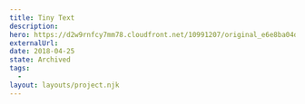 ```yaml
---
title: Tiny Text
description:
hero: https://d2w9rnfcy7mm78.cloudfront.net/10991207/original_e6e8ba04d513050a444637b20f2a4486.png?1614678332?bc=0
externalUrl:
date: 2018-04-25
state: Archived
tags:
  -
layout: layouts/project.njk
---
```

